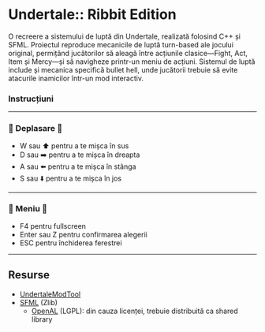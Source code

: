 # Undertale:: Ribbit Edition
O recreere a sistemului de luptă din Undertale, 
realizată folosind C++ și SFML. Proiectul reproduce 
mecanicile de luptă turn-based ale jocului original, 
permițând jucătorilor să aleagă între acțiunile clasice—Fight, 
Act, Item și Mercy—și să navigheze printr-un meniu de acțiuni. 
Sistemul de luptă include și mecanica specifică bullet hell, 
unde jucătorii trebuie să evite atacurile inamicilor într-un mod 
interactiv.

### Instrucțiuni
---
### 🐸 Deplasare 🐸
- W sau ⬆️ pentru a te mișca în sus
- D sau ➡️ pentru a te mișca în dreapta
- A sau ⬅️ pentru a te mișca în stânga
- S sau ⬇️ pentru a te mișca în jos
---
### 👾 Meniu 👾
- F4 pentru fullscreen
- Enter sau Z pentru confirmarea alegerii
- ESC pentru închiderea ferestrei

---

## Resurse
- [UndertaleModTool](https://github.com/UnderminersTeam/UndertaleModTool)
- [SFML](https://github.com/SFML/SFML/tree/2.6.1) (Zlib)
  - [OpenAL](https://openal-soft.org/) (LGPL): din cauza licenței, trebuie distribuită ca shared library
